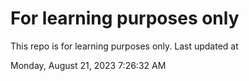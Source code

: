 # For learning purposes only
This repo is for learning purposes only.
Last updated at

Monday, August 21, 2023 7:26:32 AM

